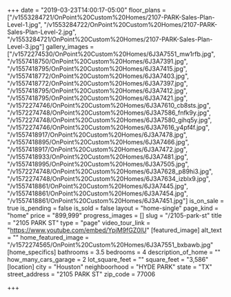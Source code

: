 +++
date = "2019-03-23T14:00:17-05:00"
floor_plans = ["/v1553284721/OnPoint%20Custom%20Homes/2107-PARK-Sales-Plan-Level-1.jpg", "/v1553284722/OnPoint%20Custom%20Homes/2107-PARK-Sales-Plan-Level-2.jpg", "/v1553284721/OnPoint%20Custom%20Homes/2107-PARK-Sales-Plan-Level-3.jpg"]
gallery_images = ["/v1572274530/OnPoint%20Custom%20Homes/6J3A7551_mw1rfb.jpg", "/v1557418750/OnPoint%20Custom%20Homes/6J3A7391.jpg", "/v1557418795/OnPoint%20Custom%20Homes/6J3A7415.jpg", "/v1557418772/OnPoint%20Custom%20Homes/6J3A7403.jpg", "/v1557418772/OnPoint%20Custom%20Homes/6J3A7397.jpg", "/v1557418795/OnPoint%20Custom%20Homes/6J3A7412.jpg", "/v1557418795/OnPoint%20Custom%20Homes/6J3A7421.jpg", "/v1572274746/OnPoint%20Custom%20Homes/6J3A7610_cb8sts.jpg", "/v1572274748/OnPoint%20Custom%20Homes/6J3A7586_fnfk9y.jpg", "/v1572274748/OnPoint%20Custom%20Homes/6J3A7580_gihq5y.jpg", "/v1572274746/OnPoint%20Custom%20Homes/6J3A7616_y4pf4f.jpg", "/v1557418917/OnPoint%20Custom%20Homes/6J3A7478.jpg", "/v1557418895/OnPoint%20Custom%20Homes/6J3A7466.jpg", "/v1557418917/OnPoint%20Custom%20Homes/6J3A7472.jpg", "/v1557418933/OnPoint%20Custom%20Homes/6J3A7481.jpg", "/v1557418995/OnPoint%20Custom%20Homes/6J3A7505.jpg", "/v1572274748/OnPoint%20Custom%20Homes/6J3A7628_p89hi3.jpg", "/v1572274748/OnPoint%20Custom%20Homes/6J3A7634_izblx9.jpg", "/v1557418861/OnPoint%20Custom%20Homes/6J3A7445.jpg", "/v1557418861/OnPoint%20Custom%20Homes/6J3A7454.jpg", "/v1557418861/OnPoint%20Custom%20Homes/6J3A7451.jpg"]
is_on_sale = true
is_pending = false
is_sold = false
layout = "home-single"
page_kind = "home"
price = "899,999"
progress_images = []
slug = "/2105-park-st"
title = "2105 PARK ST"
type = "page"
video_tour_link = "https://www.youtube.com/embed/YpjM9fGZ0lU"
[featured_image]
alt_text = ""
home_featured_image = "/v1572274565/OnPoint%20Custom%20Homes/6J3A7551_bxbawb.jpg"
[home_specifics]
bathrooms = 3.5
bedrooms = 4
description_of_home = ""
how_many_cars_garage = 2
lot_square_feet = ""
square_feet = "3,586"
[location]
city = "Houston"
neighboorhood = "HYDE PARK"
state = "TX"
street_address = "2105 PARK ST"
zip_code = 77006

+++
